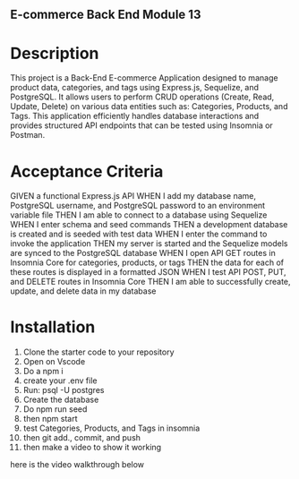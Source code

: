 ##  E-commerce Back End Module 13


# Description 

This project is a Back-End E-commerce Application designed to manage product data, categories, and tags using Express.js, Sequelize, and PostgreSQL. It allows users to perform CRUD operations (Create, Read, Update, Delete) on various data entities such as: Categories, Products, and Tags. This application efficiently handles database interactions and provides structured API endpoints that can be tested using Insomnia or Postman.




# Acceptance Criteria

GIVEN a functional Express.js API
WHEN I add my database name, PostgreSQL username, and PostgreSQL password to an environment variable file
THEN I am able to connect to a database using Sequelize
WHEN I enter schema and seed commands
THEN a development database is created and is seeded with test data
WHEN I enter the command to invoke the application
THEN my server is started and the Sequelize models are synced to the PostgreSQL database
WHEN I open API GET routes in Insomnia Core for categories, products, or tags
THEN the data for each of these routes is displayed in a formatted JSON
WHEN I test API POST, PUT, and DELETE routes in Insomnia Core
THEN I am able to successfully create, update, and delete data in my database



# Installation 

1. Clone the starter code to your repository
2. Open on Vscode
3. Do a npm i 
4. create your .env file
5. Run: psql -U postgres
6. Create the database
7. Do npm run seed
8. then npm start
9. test Categories, Products, and Tags in insomnia 
10. then git add., commit, and push 
11. then make a video to show it working 


here is the video walkthrough below 
